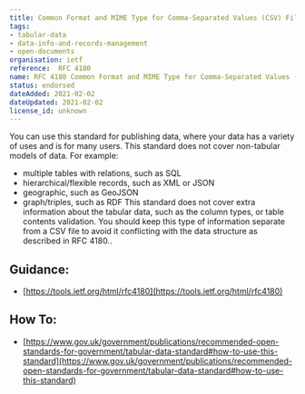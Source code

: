 ```yaml
---
title: Common Format and MIME Type for Comma-Separated Values (CSV) Files
tags:
- tabular-data
- data-info-and-records-management
- open-documents
organisation: ietf
reference:	RFC 4180
name: RFC 4180 Common Format and MIME Type for Comma-Separated Values (CSV) Files
status: endorsed
dateAdded: 2021-02-02
dateUpdated: 2021-02-02
license_id: unknown
---
```




You can use this standard for publishing data, where your data has a variety of uses and is for many users. This standard does not cover non-tabular models of data. For example:

- multiple tables with relations, such as SQL
- hierarchical/flexible records, such as XML or JSON
- geographic, such as GeoJSON
- graph/triples, such as RDF
This standard does not cover extra information about the tabular data, such as the column types, or table contents validation. You should keep this type of information separate from a CSV file to avoid it conflicting with the data structure as described in RFC 4180..



## Guidance:
 - [https://tools.ietf.org/html/rfc4180](https://tools.ietf.org/html/rfc4180)

## How To:
 - [https://www.gov.uk/government/publications/recommended-open-standards-for-government/tabular-data-standard#how-to-use-this-standard](https://www.gov.uk/government/publications/recommended-open-standards-for-government/tabular-data-standard#how-to-use-this-standard)
